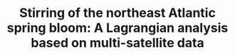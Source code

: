 ---
title: "Stirring of the northeast Atlantic spring bloom: A Lagrangian analysis based on multi-satellite data"
authors: "Lehahn, Y., F. d'Ovidio, M. Lévy, E. Heifetz"
journal: "Journal of Geophysical Research: Oceans"
volume: "112"
pages: "C08005"
year: 2007
doi: "10.1029/2006JC003927"
url: "https://doi.org/10.1029/2006JC003927"
pdf: true
openAccess: false
abstract: ""
keywords: ["spring bloom", "Northeast Atlantic", "Lagrangian analysis", "satellite data", "ocean stirring"]
featured: false
---
